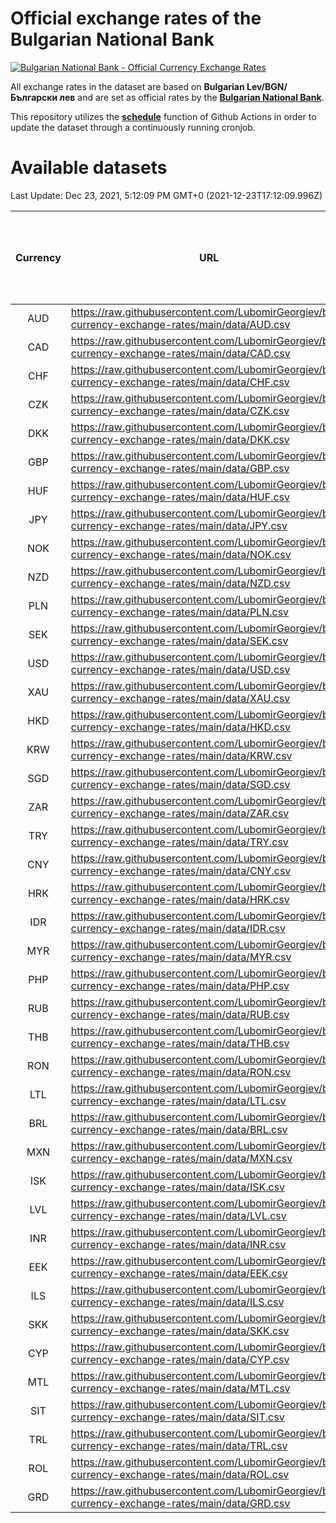 # Official exchange rates of the Bulgarian National Bank

[![Bulgarian National Bank - Official Currency Exchange Rates](https://github.com/LubomirGeorgiev/bnb-currency-exchange-rates/actions/workflows/update-rates.yml/badge.svg?branch=main)](https://github.com/LubomirGeorgiev/bnb-currency-exchange-rates/actions/workflows/update-rates.yml)

All exchange rates in the dataset are based on **Bulgarian Lev/BGN/Български лев** and are set as official rates by the [**Bulgarian National Bank**](https://www.bnb.bg/Statistics/StExternalSector/StExchangeRates/StERForeignCurrencies/index.htm?toLang=_EN).

This repository utilizes the [**schedule**](https://docs.github.com/en/actions/reference/events-that-trigger-workflows) function of Github Actions in order to update the dataset through a continuously running cronjob.

# Available datasets

<!-- START LINKS (DO NOT EVER FU*ING DELETE THIS COMMENT FOR THE LOVE OF YOUR LIFE!!! IF YOU ARE CURIOS HOW IT WORKS, YOU CAN HAVE A LOOK AT ./src/updateReadme.ts) -->

Last Update: Dec 23, 2021, 5:12:09 PM GMT+0 (2021-12-23T17:12:09.996Z)

| Currency | URL                                                                                             | Number of records | Number of missing days that were filled in |
| :------: | ----------------------------------------------------------------------------------------------- | :---------------: | :----------------------------------------: |
|   AUD    | https://raw.githubusercontent.com/LubomirGeorgiev/bnb-currency-exchange-rates/main/data/AUD.csv |       7997        |                    2469                    |
|   CAD    | https://raw.githubusercontent.com/LubomirGeorgiev/bnb-currency-exchange-rates/main/data/CAD.csv |       7997        |                    2469                    |
|   CHF    | https://raw.githubusercontent.com/LubomirGeorgiev/bnb-currency-exchange-rates/main/data/CHF.csv |       7997        |                    2469                    |
|   CZK    | https://raw.githubusercontent.com/LubomirGeorgiev/bnb-currency-exchange-rates/main/data/CZK.csv |       7997        |                    2469                    |
|   DKK    | https://raw.githubusercontent.com/LubomirGeorgiev/bnb-currency-exchange-rates/main/data/DKK.csv |       7997        |                    2469                    |
|   GBP    | https://raw.githubusercontent.com/LubomirGeorgiev/bnb-currency-exchange-rates/main/data/GBP.csv |       7997        |                    2469                    |
|   HUF    | https://raw.githubusercontent.com/LubomirGeorgiev/bnb-currency-exchange-rates/main/data/HUF.csv |       7997        |                    2469                    |
|   JPY    | https://raw.githubusercontent.com/LubomirGeorgiev/bnb-currency-exchange-rates/main/data/JPY.csv |       7997        |                    2469                    |
|   NOK    | https://raw.githubusercontent.com/LubomirGeorgiev/bnb-currency-exchange-rates/main/data/NOK.csv |       7997        |                    2469                    |
|   NZD    | https://raw.githubusercontent.com/LubomirGeorgiev/bnb-currency-exchange-rates/main/data/NZD.csv |       7997        |                    2469                    |
|   PLN    | https://raw.githubusercontent.com/LubomirGeorgiev/bnb-currency-exchange-rates/main/data/PLN.csv |       7997        |                    2469                    |
|   SEK    | https://raw.githubusercontent.com/LubomirGeorgiev/bnb-currency-exchange-rates/main/data/SEK.csv |       7997        |                    2469                    |
|   USD    | https://raw.githubusercontent.com/LubomirGeorgiev/bnb-currency-exchange-rates/main/data/USD.csv |       7997        |                    2469                    |
|   XAU    | https://raw.githubusercontent.com/LubomirGeorgiev/bnb-currency-exchange-rates/main/data/XAU.csv |       7997        |                    2471                    |
|   HKD    | https://raw.githubusercontent.com/LubomirGeorgiev/bnb-currency-exchange-rates/main/data/HKD.csv |       7697        |                    2380                    |
|   KRW    | https://raw.githubusercontent.com/LubomirGeorgiev/bnb-currency-exchange-rates/main/data/KRW.csv |       7697        |                    2380                    |
|   SGD    | https://raw.githubusercontent.com/LubomirGeorgiev/bnb-currency-exchange-rates/main/data/SGD.csv |       7697        |                    2380                    |
|   ZAR    | https://raw.githubusercontent.com/LubomirGeorgiev/bnb-currency-exchange-rates/main/data/ZAR.csv |       7697        |                    2380                    |
|   TRY    | https://raw.githubusercontent.com/LubomirGeorgiev/bnb-currency-exchange-rates/main/data/TRY.csv |       6179        |                    1910                    |
|   CNY    | https://raw.githubusercontent.com/LubomirGeorgiev/bnb-currency-exchange-rates/main/data/CNY.csv |       6059        |                    1874                    |
|   HRK    | https://raw.githubusercontent.com/LubomirGeorgiev/bnb-currency-exchange-rates/main/data/HRK.csv |       6059        |                    1874                    |
|   IDR    | https://raw.githubusercontent.com/LubomirGeorgiev/bnb-currency-exchange-rates/main/data/IDR.csv |       6059        |                    1874                    |
|   MYR    | https://raw.githubusercontent.com/LubomirGeorgiev/bnb-currency-exchange-rates/main/data/MYR.csv |       6059        |                    1874                    |
|   PHP    | https://raw.githubusercontent.com/LubomirGeorgiev/bnb-currency-exchange-rates/main/data/PHP.csv |       6059        |                    1874                    |
|   RUB    | https://raw.githubusercontent.com/LubomirGeorgiev/bnb-currency-exchange-rates/main/data/RUB.csv |       6059        |                    1874                    |
|   THB    | https://raw.githubusercontent.com/LubomirGeorgiev/bnb-currency-exchange-rates/main/data/THB.csv |       6059        |                    1874                    |
|   RON    | https://raw.githubusercontent.com/LubomirGeorgiev/bnb-currency-exchange-rates/main/data/RON.csv |       6000        |                    1856                    |
|   LTL    | https://raw.githubusercontent.com/LubomirGeorgiev/bnb-currency-exchange-rates/main/data/LTL.csv |       5155        |                    1584                    |
|   BRL    | https://raw.githubusercontent.com/LubomirGeorgiev/bnb-currency-exchange-rates/main/data/BRL.csv |       5087        |                    1575                    |
|   MXN    | https://raw.githubusercontent.com/LubomirGeorgiev/bnb-currency-exchange-rates/main/data/MXN.csv |       5087        |                    1575                    |
|   ISK    | https://raw.githubusercontent.com/LubomirGeorgiev/bnb-currency-exchange-rates/main/data/ISK.csv |       4997        |                    1547                    |
|   LVL    | https://raw.githubusercontent.com/LubomirGeorgiev/bnb-currency-exchange-rates/main/data/LVL.csv |       4792        |                    1472                    |
|   INR    | https://raw.githubusercontent.com/LubomirGeorgiev/bnb-currency-exchange-rates/main/data/INR.csv |       4720        |                    1461                    |
|   EEK    | https://raw.githubusercontent.com/LubomirGeorgiev/bnb-currency-exchange-rates/main/data/EEK.csv |       4000        |                    1226                    |
|   ILS    | https://raw.githubusercontent.com/LubomirGeorgiev/bnb-currency-exchange-rates/main/data/ILS.csv |       3994        |                    1240                    |
|   SKK    | https://raw.githubusercontent.com/LubomirGeorgiev/bnb-currency-exchange-rates/main/data/SKK.csv |       2972        |                    914                     |
|   CYP    | https://raw.githubusercontent.com/LubomirGeorgiev/bnb-currency-exchange-rates/main/data/CYP.csv |       2906        |                    890                     |
|   MTL    | https://raw.githubusercontent.com/LubomirGeorgiev/bnb-currency-exchange-rates/main/data/MTL.csv |       2606        |                    801                     |
|   SIT    | https://raw.githubusercontent.com/LubomirGeorgiev/bnb-currency-exchange-rates/main/data/SIT.csv |       2542        |                    778                     |
|   TRL    | https://raw.githubusercontent.com/LubomirGeorgiev/bnb-currency-exchange-rates/main/data/TRL.csv |       1816        |                    557                     |
|   ROL    | https://raw.githubusercontent.com/LubomirGeorgiev/bnb-currency-exchange-rates/main/data/ROL.csv |       1697        |                    524                     |
|   GRD    | https://raw.githubusercontent.com/LubomirGeorgiev/bnb-currency-exchange-rates/main/data/GRD.csv |        359        |                    107                     |

<!-- END LINKS (DO NOT EVER FU*ING DELETE THIS COMMENT FOR THE LOVE OF YOUR LIFE!!! IF YOU ARE CURIOS HOW IT WORKS, YOU CAN HAVE A LOOK AT ./src/updateReadme.ts) -->
